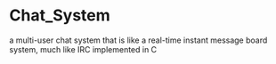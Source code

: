 # Chat_System
a multi-user chat system that is like a real-time instant message board system, much like IRC implemented in C
